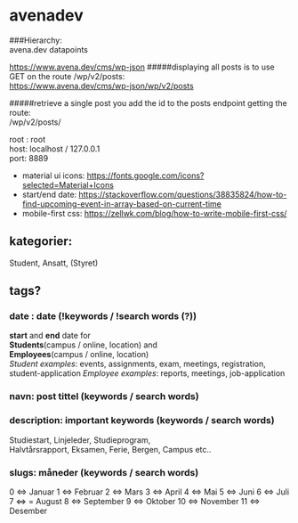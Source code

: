 # avenadev

###Hierarchy: <br>
avena.dev datapoints

https://www.avena.dev/cms/wp-json
#####displaying all posts is to use GET on the route /wp/v2/posts: <br>
https://www.avena.dev/cms/wp-json/wp/v2/posts

#####retrieve a single post you add the id to the posts endpoint getting the route: <br>
/wp/v2/posts/<id>

root : root <br>
host: localhost / 127.0.0.1 <br>
port: 8889 <br>

* material ui icons: https://fonts.google.com/icons?selected=Material+Icons
* start/end date: https://stackoverflow.com/questions/38835824/how-to-find-upcoming-event-in-array-based-on-current-time
* mobile-first css: https://zellwk.com/blog/how-to-write-mobile-first-css/

## kategorier:
Student, Ansatt, (Styret)
## tags?

### date : date (!keywords / !search words (?))
**start** and **end** date for <br>
**Students**(campus / online, location) and <br>
**Employees**(campus / online, location) <br>
_Student examples_: events, assignments, exam, meetings, registration, student-application 
_Employee examples_: reports, meetings, job-application

### navn: post tittel (keywords / search words)
### description: important keywords (keywords / search words)
Studiestart, Linjeleder, Studieprogram, <br>
Halvtårsrapport, Eksamen, Ferie, Bergen, Campus etc..

### slugs: måneder (keywords / search words)
0 <=> Januar 
1 <=>  Februar
2 <=>  Mars
3 <=>  April
4 <=>  Mai
5 <=>  Juni
6 <=>  Juli
7 <=> = August
8 <=>  September
9 <=>  Oktober
10 <=>  November
11 <=>  Desember




